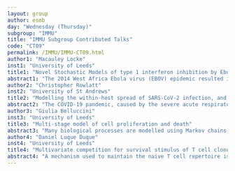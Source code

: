 ```yaml
---
layout: group
author: esmb
day: "Wednesday (Thursday)"
subgroup: "IMMU"
title: "IMMU Subgroup Contributed Talks"
code: "CT09"
permalink: /IMMU/IMMU-CT09.html
author1: "Macauley Locke"
inst1: "University of Leeds"
title1: "Novel Stochastic Models of type 1 interferon inhibition by Ebola Virus VP35"
abstract1: "The 2014 West Africa Ebola virus (EBOV) epidemic resulted in an increased desire and urgency to identify the mechanisms explored by EBOV to subvert immune responses;  in particular that of type I interferon, which is a prototype innate immune response to a viral infection.  This family of cytokines is important in the early stages of infection and key to inducing antiviral states within infected cells.  There exists ample experimental evidence of the role that the EBOV 'multi-function'' protein VP35  has in promoting antagonism in a number of antiviral signalling pathways. We have developed novel stochastic models of VP35 antagonismin the type I interferon induction pathway based on current empirical evidence.Making use of approximate Bayesian computation, the mathematical modelsand experimental data sets, we have carried out model selection (to test differentmolecular hypotheses) and parameter calibration. Experimentaldata from the EBOV animal model of in vivo infection of rhesus monkeys.With a wish to gain further understanding into early time dynamics of type I interferon production during EBOV infections (or other viral infections, such as SARS-CoV-2), we hope that these models can be further extended to other viruses and their methods of  innate immuneinhibition."
author2: "Christopher Rowlatt"
inst2: "University of St Andrews"
title2: "Modelling the within-host spread of SARS-CoV-2 infection, and immune response, using a multi-scale individual-based model"
abstract2: "The COVID-19 pandemic, caused by the severe acute respiratory syndrome coronavirus 2 (SARS-CoV-2), has affected millions of people worldwide. Although the majority of cases present asymptomatic or mild symptoms that do not require hospitalisation, many cases can develop into severe disease (such as acute respiratory disease syndrome (ARDS)) requiring hospitalisation, ventilation and may result in death. A hyper-active or dysfunctional immune response (such as increased monocyte/macrophage and neutrophil infiltration) coupled with an excessive pro-inflammatory cytokine response (such as high levels of interleukin-6) are believed to play a prominent role in the development of severe disease. However, the precise mechanisms that lead to severe disease remain unclear. In this talk, we employ a hybrid multi-scale individual-based model to study the spread of SARS-CoV-2 on an epithelial monolayer. We focus our attention on the early dynamics of the host innate immune response and the immune cell cross-talk, as well as the interaction with secreted cytokines."
author3: "Giulia Belluccini"
inst3: "University of Leeds"
title3: "Multi-stage model of cell proliferation and death"
abstract3: "Many biological processes are modelled using Markov chains; thus, the inter-event times are assumed to be exponentially distributed. This hypothesis fails when cell proliferation plays a key role in the system of interest. Indeed, the history-dependence nature of the cell cycle breaks the Markov property. Our description of a population of stimulated cells preserves some of the convenient properties of a Markov process. A cell's time to division is a random variable with an Erlang distribution; its time to death has an exponential distribution. The underlying idea is to divide the cell cycle into a number of stages, each exponentially distributed and independent of the others. We can then consider cell generations in the model; that is all the cells that have divided the same number of times. Hence, the number of divisions that the cell has undergone is tracked, and this makes the model parameterisation feasible. The parameters are inferred using an Approximate Bayesian Computation approach based on sequential Monte Carlo methods with CFSE data of human and murine T lymphocytes. We calibrated the exponential model and the multi-stage one, and compared them using the corrected Akaike Information Criterion to prove statistically the better fit of the multi-stage model."
author4: "Daniel Luque Duque"
inst4: "University of Leeds"
title4: "Multivariate competition for survival stimulus of T cell clonotypes in homeostasis"
abstract4: "A mechanism used to maintain the naive T cell repertoire is competition for homeostatic proliferation stimuli. We propose a multivariate competition model to study the dynamics of n clonotypes competing for proliferation stimulus provided by self peptides bound to Major Histocompatibility Complexes (self pMHC). We assume the population of self pMHC to be at steady state (thus providing constant stimulus) and study the long-term behaviour of the system by analysing: (i) dynamics in the long-term before extinction through the quasi-stationary distribution; (ii) time to extinction of the first clonotype, probabilities of extinction for each clonotype, and size of the surviving ones when extinction occurs. Additionally we analyse the distribution of the number of divisions of a given clonotype before its extinction."
---
```

